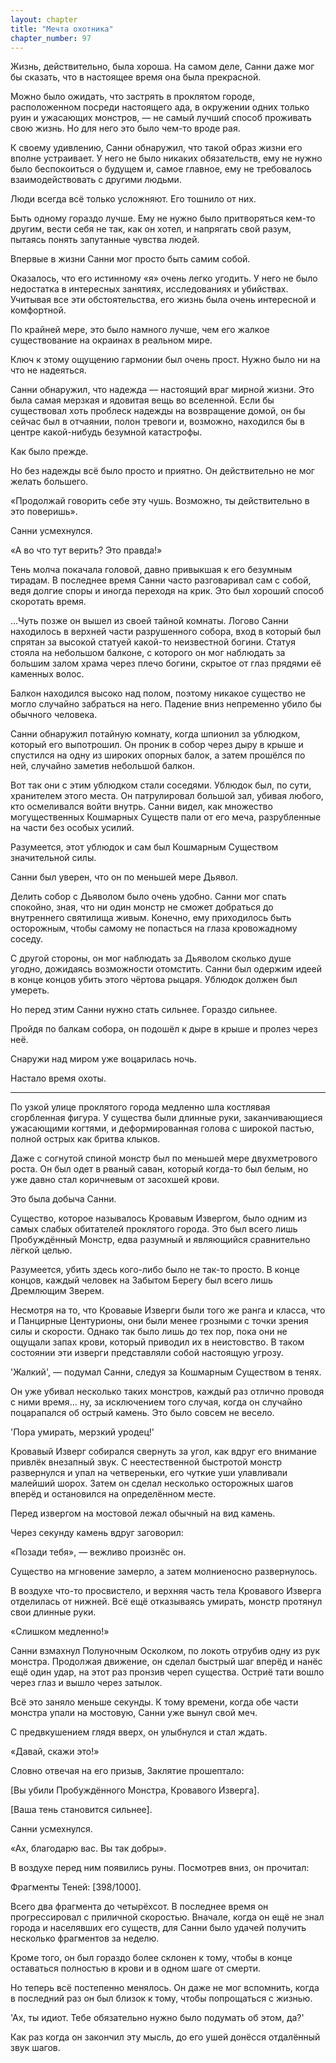 ```yaml
---
layout: chapter
title: "Мечта охотника"
chapter_number: 97
---
```


Жизнь, действительно, была хороша. На самом деле, Санни даже мог бы сказать, что в настоящее время она была прекрасной.

Можно было ожидать, что застрять в проклятом городе, расположенном посреди настоящего ада, в окружении одних только руин и ужасающих монстров, — не самый лучший способ проживать свою жизнь. Но для него это было чем-то вроде рая.

К своему удивлению, Санни обнаружил, что такой образ жизни его вполне устраивает. У него не было никаких обязательств, ему не нужно было беспокоиться о будущем и, самое главное, ему не требовалось взаимодействовать с другими людьми.

Люди всегда всё только усложняют. Его тошнило от них.

Быть одному гораздо лучше. Ему не нужно было притворяться кем-то другим, вести себя не так, как он хотел, и напрягать свой разум, пытаясь понять запутанные чувства людей.

Впервые в жизни Санни мог просто быть самим собой.

Оказалось, что его истинному «я» очень легко угодить. У него не было недостатка в интересных занятиях, исследованиях и убийствах. Учитывая все эти обстоятельства, его жизнь была очень интересной и комфортной.

По крайней мере, это было намного лучше, чем его жалкое существование на окраинах в реальном мире.

Ключ к этому ощущению гармонии был очень прост. Нужно было ни на что не надеяться.

Санни обнаружил, что надежда — настоящий враг мирной жизни. Это была самая мерзкая и ядовитая вещь во вселенной. Если бы существовал хоть проблеск надежды на возвращение домой, он бы сейчас был в отчаянии, полон тревоги и, возможно, находился бы в центре какой-нибудь безумной катастрофы.

Как было прежде.

Но без надежды всё было просто и приятно. Он действительно не мог желать большего.

«Продолжай говорить себе эту чушь. Возможно, ты действительно в это поверишь».

Санни усмехнулся.

«А во что тут верить? Это правда!»

Тень молча покачала головой, давно привыкшая к его безумным тирадам. В последнее время Санни часто разговаривал сам с собой, ведя долгие споры и иногда переходя на крик. Это был хороший способ скоротать время.

...Чуть позже он вышел из своей тайной комнаты. Логово Санни находилось в верхней части разрушенного собора, вход в который был спрятан за высокой статуей какой-то неизвестной богини. Статуя стояла на небольшом балконе, с которого он мог наблюдать за большим залом храма через плечо богини, скрытое от глаз прядями её каменных волос.

Балкон находился высоко над полом, поэтому никакое существо не могло случайно забраться на него. Падение вниз непременно убило бы обычного человека.

Санни обнаружил потайную комнату, когда шпионил за ублюдком, который его выпотрошил. Он проник в собор через дыру в крыше и спустился на одну из широких опорных балок, а затем прошёлся по ней, случайно заметив небольшой балкон.

Вот так они с этим ублюдком стали соседями. Ублюдок был, по сути, хранителем этого места. Он патрулировал большой зал, убивая любого, кто осмеливался войти внутрь. Санни видел, как множество могущественных Кошмарных Существ пали от его меча, разрубленные на части без особых усилий.

Разумеется, этот ублюдок и сам был Кошмарным Существом значительной силы.

Санни был уверен, что он по меньшей мере Дьявол.

Делить собор с Дьяволом было очень удобно. Санни мог спать спокойно, зная, что ни один монстр не сможет добраться до внутреннего святилища живым. Конечно, ему приходилось быть осторожным, чтобы самому не попасться на глаза кровожадному соседу.

С другой стороны, он мог наблюдать за Дьяволом сколько душе угодно, дожидаясь возможности отомстить. Санни был одержим идеей в конце концов убить этого чёртова рыцаря. Ублюдок должен был умереть.

Но перед этим Санни нужно стать сильнее. Гораздо сильнее.

Пройдя по балкам собора, он подошёл к дыре в крыше и пролез через неё.

Снаружи над миром уже воцарилась ночь.

Настало время охоты.

***

По узкой улице проклятого города медленно шла костлявая сгорбленная фигура. У существа были длинные руки, заканчивающиеся ужасающими когтями, и деформированная голова с широкой пастью, полной острых как бритва клыков.

Даже с согнутой спиной монстр был по меньшей мере двухметрового роста. Он был одет в рваный саван, который когда-то был белым, но уже давно стал коричневым от засохшей крови.

Это была добыча Санни.

Существо, которое называлось Кровавым Извергом, было одним из самых слабых обитателей проклятого города. Это был всего лишь Пробуждённый Монстр, едва разумный и являющийся сравнительно лёгкой целью.

Разумеется, убить здесь кого-либо было не так-то просто. В конце концов, каждый человек на Забытом Берегу был всего лишь Дремлющим Зверем.

Несмотря на то, что Кровавые Изверги были того же ранга и класса, что и Панцирные Центурионы, они были менее грозными с точки зрения силы и скорости. Однако так было лишь до тех пор, пока они не ощущали запах крови, который приводил их в неистовство. В таком состоянии эти изверги представляли собой настоящую угрозу.

'Жалкий', — подумал Санни, следуя за Кошмарным Существом в тенях.

Он уже убивал несколько таких монстров, каждый раз отлично проводя с ними время... ну, за исключением того случая, когда он случайно поцарапался об острый камень. Это было совсем не весело.

'Пора умирать, мерзкий уродец!'

Кровавый Изверг собирался свернуть за угол, как вдруг его внимание привлёк внезапный звук. С неестественной быстротой монстр развернулся и упал на четвереньки, его чуткие уши улавливали малейший шорох. Затем он сделал несколько осторожных шагов вперёд и остановился на определённом месте.

Перед извергом на мостовой лежал обычный на вид камень.

Через секунду камень вдруг заговорил:

«Позади тебя», — вежливо произнёс он.

Существо на мгновение замерло, а затем молниеносно развернулось.

В воздухе что-то просвистело, и верхняя часть тела Кровавого Изверга отделилась от нижней. Всё ещё отказываясь умирать, монстр протянул свои длинные руки.

«Слишком медленно!»

Санни взмахнул Полуночным Осколком, по локоть отрубив одну из рук монстра. Продолжая движение, он сделал быстрый шаг вперёд и нанёс ещё один удар, на этот раз пронзив череп существа. Остриё тати вошло через глаз и вышло через затылок.

Всё это заняло меньше секунды. К тому времени, когда обе части монстра упали на мостовую, Санни уже вынул свой меч.

С предвкушением глядя вверх, он улыбнулся и стал ждать.

«Давай, скажи это!»

Словно отвечая на его призыв, Заклятие прошептало:

[Вы убили Пробуждённого Монстра, Кровавого Изверга].

[Ваша тень становится сильнее].

Санни усмехнулся.

«Ах, благодарю вас. Вы так добры».

В воздухе перед ним появились руны. Посмотрев вниз, он прочитал:

Фрагменты Теней: [398/1000].

Всего два фрагмента до четырёхсот. В последнее время он прогрессировал с приличной скоростью. Вначале, когда он ещё не знал города и населявших его существ, для Санни было удачей получить несколько фрагментов за неделю.

Кроме того, он был гораздо более склонен к тому, чтобы в конце оставаться полностью в крови и в одном шаге от смерти.

Но теперь всё постепенно менялось. Он даже не мог вспомнить, когда в последний раз он был близок к тому, чтобы попрощаться с жизнью.

'Ах, ты идиот. Тебе обязательно нужно было подумать об этом, да?'

Как раз когда он закончил эту мысль, до его ушей донёсся отдалённый звук шагов.
